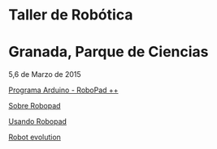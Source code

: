 # Taller de Robótica
# Granada, Parque de Ciencias

5,6 de Marzo de 2015


[Programa Arduino - RoboPad ++](http://bitbloq.bq.com/#/codeproject/546e259ce4b0bde006d07afe:ef4e797a-61c5-4da7-850f-f1b9c56081eb)

[Sobre Robopad](
http://bitbloq.bq.com/#/project/546e259ce4b0bde006d07afe:ef4e797a-61c5-4da7-850f-f1b9c56081eb)

[Usando Robopad](http://diwo.bq.com/robopad-3/)

[Robot evolution](http://www.bq.com/es/printbot-evolution)
